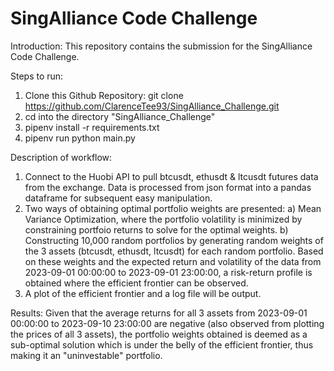 # SingAlliance Code Challenge
Introduction:
This repository contains the submission for the SingAlliance Code Challenge. 

Steps to run:
1) Clone this Github Repository: git clone https://github.com/ClarenceTee93/SingAlliance_Challenge.git
2) cd into the directory "SingAlliance_Challenge"
3) pipenv install -r requirements.txt
4) pipenv run python main.py

Description of workflow:    
1) Connect to the Huobi API to pull btcusdt, ethusdt & ltcusdt futures data from the exchange. Data is processed from json format into a pandas dataframe for subsequent easy manipulation.
2) Two ways of obtaining optimal portfolio weights are presented:
    a) Mean Variance Optimization, where the portfolio volatility is minimized by constraining portfoio returns to solve for the optimal weights.
    b) Constructing 10,000 random portfolios by generating random weights of the 3 assets (btcusdt, ethusdt, ltcusdt) for each random portfolio. Based on these weights and the expected return
       and volatility of the data from 2023-09-01 00:00:00 to 2023-09-01 23:00:00, a risk-return profile is obtained where the efficient frontier can be observed. 
4) A plot of the efficient frontier and a log file will be output.

Results:
Given that the average returns for all 3 assets from 2023-09-01 00:00:00 to 2023-09-10 23:00:00 are negative (also observed from plotting the prices of all 3 assets), the portfolio weights obtained is deemed as a sub-optimal solution which is under 
the belly of the efficient frontier, thus making it an "uninvestable" portfolio.
